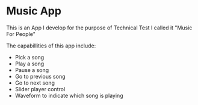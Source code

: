 <H1>Music App</H1>

This is an App I develop for the purpose of Technical Test I called it "Music For People"

The capabillities of this app include:
- Pick a song
- Play a song
- Pause a song
- Go to previous song
- Go to next song
- Slider player control
- Waveform to indicate which song is playing
